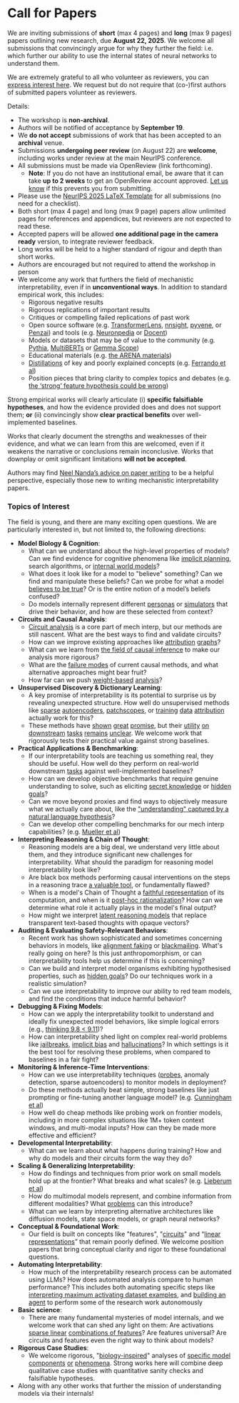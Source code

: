 # Call for Papers
We are inviting submissions of **short** (max 4 pages) and **long** (max 9 pages) papers outlining new research, due **August 22, 2025**. We welcome all submissions that convincingly argue for why they further the field: i.e. which further our ability to use the internal states of neural networks to understand them. 

We are extremely grateful to all who volunteer as reviewers, you can [express interest here](https://www.google.com/url?q=https://docs.google.com/forms/d/e/1FAIpQLSdiw1SJllzoTz_nqzDTzTOGb9DV3W_truQyh-WvYj_QGIi7Mg/viewform?usp%3Ddialog&sa=D&source=editors&ust=1752757981490102&usg=AOvVaw16CjeoiL0XQ1e5iJiuJ6jZ). We request but do not require that (co-)first authors of submitted papers volunteer as reviewers. 

Details: 
* The workshop is **non-archival**.
* Authors will be notified of acceptance by **September 19**.
* We **do not accept** submissions of work that has been accepted to an **archival** venue.
* Submissions **undergoing peer review** (on August 22) are **welcome**, including works under review at the main NeurIPS conference.
* All submissions must be made via OpenReview (link forthcoming).
  * **Note**: If you do not have an institutional email, be aware that it can take **up to 2 weeks** to get an OpenReview account approved. [Let us know](mailto:neurips2025@mechinterpworkshop.com) if this prevents you from submitting.
* Please use the [NeurIPS 2025 LaTeX Template](https://www.google.com/url?q=https://media.neurips.cc/Conferences/NeurIPS2025/Styles.zip&sa=D&source=editors&ust=1752757981493999&usg=AOvVaw29vwz6IyWMkY1j72Z42s4v) for all submissions (no need for a checklist).
* Both short (max 4 page) and long (max 9 page) papers allow unlimited pages for references and appendices, but reviewers are not expected to read these.
* Accepted papers will be allowed **one additional page in the camera ready** version, to integrate reviewer feedback.
* Long works will be held to a higher standard of rigour and depth than short works.
* Authors are encouraged but not required to attend the workshop in person
* We welcome any work that furthers the field of mechanistic interpretability, even if in **unconventional ways**. In addition to standard empirical work, this includes:
  * Rigorous negative results
  * Rigorous replications of important results
  * Critiques or compelling failed replications of past work
  * Open source software (e.g. [TransformerLens](https://www.google.com/url?q=https://github.com/neelnanda-io/TransformerLens&sa=D&source=editors&ust=1752757981497517&usg=AOvVaw0RSfB8_PU0y_cASoCMa_j9), [nnsight](https://www.google.com/url?q=https://github.com/ndif-team/nnsight&sa=D&source=editors&ust=1752757981497781&usg=AOvVaw2gXVHwKUSAMu6HQbJ3iJiB), [pyvene](https://www.google.com/url?q=https://github.com/stanfordnlp/pyvene/tree/main/pyvene/models/mlp&sa=D&source=editors&ust=1752757981498031&usg=AOvVaw2jRITm2g2QQ33gAyQHxm53), or [Penzai](https://www.google.com/url?q=https://github.com/google-deepmind/penzai&sa=D&source=editors&ust=1752757981498296&usg=AOvVaw1w2G1aXoOeK5qBhhIdp2ZD)) and tools (e.g. [Neuronpedia](https://www.google.com/url?q=http://neuronpedia.org&sa=D&source=editors&ust=1752757981498536&usg=AOvVaw33eT9kB6aNlv7S9bePGpQk) or [Docent](https://www.google.com/url?q=https://transluce.org/introducing-docent&sa=D&source=editors&ust=1752757981498767&usg=AOvVaw0QwBI5w7cngFvb0kxkp_2z))
  * Models or datasets that may be of value to the community (e.g. [Pythia](https://www.google.com/url?q=https://arxiv.org/abs/2304.01373&sa=D&source=editors&ust=1752757981499292&usg=AOvVaw2ljmk7rfBzTNThcG55pQBO), [MultiBERTs](https://www.google.com/url?q=https://arxiv.org/abs/2106.16163&sa=D&source=editors&ust=1752757981499510&usg=AOvVaw2N3vL0mGcV8WOgtL-TKTyq) or [Gemma Scope](https://www.google.com/url?q=https://arxiv.org/abs/2408.05147&sa=D&source=editors&ust=1752757981499724&usg=AOvVaw0uR5k7bqQQ7mG0kPhG73iD))
  * Educational materials (e.g. [the ARENA materials](https://www.google.com/url?q=https://arena3-chapter1-transformer-interp.streamlit.app/&sa=D&source=editors&ust=1752757981500228&usg=AOvVaw1CqN_PX6_heK2j-zKkj9wZ))
  * [Distillations](https://www.google.com/url?q=https://distill.pub/2017/research-debt/&sa=D&source=editors&ust=1752757981500596&usg=AOvVaw0xOfZJzuw1niiFRhkSEEbK) of key and poorly explained concepts (e.g. [Ferrando et al](https://www.google.com/url?q=https://arxiv.org/abs/2405.00208&sa=D&source=editors&ust=1752757981500996&usg=AOvVaw0Yun0kAITU90AzQBEjqP2B))
  * Position pieces that bring clarity to complex topics and debates (e.g. [the ‘strong’ feature hypothesis could be wrong](https://www.google.com/url?q=https://www.alignmentforum.org/posts/tojtPCCRpKLSHBdpn/the-strong-feature-hypothesis-could-be-wrong&sa=D&source=editors&ust=1752757981501721&usg=AOvVaw3QTYD72Ah4AXggxMICbevq))

Strong empirical works will clearly articulate (i) **specific falsifiable hypotheses**, and how the evidence provided does and does not support them; **or** (ii) convincingly show **clear practical benefits** over well-implemented baselines. 

Works that clearly document the strengths and weaknesses of their evidence, and what we can learn from this are welcomed, even if it weakens the narrative or conclusions remain inconclusive. Works that downplay or omit significant limitations **will not be accepted**. 

Authors may find [Neel Nanda’s advice on paper writing](https://www.google.com/url?q=https://www.alignmentforum.org/posts/eJGptPbbFPZGLpjsp/highly-opinionated-advice-on-how-to-write-ml-papers&sa=D&source=editors&ust=1752757981504664&usg=AOvVaw17GyDPiMCVx5NnIS1GmQ56) to be a helpful perspective, especially those new to writing mechanistic interpretability papers. 
### Topics of Interest
The field is young, and there are many exciting open questions. We are particularly interested in, but not limited to, the following directions: 
* **Model Biology & Cognition**:
  * What can we understand about the high-level properties of models? Can we find evidence for cognitive phenomena like [implicit planning](https://www.google.com/url?q=https://transformer-circuits.pub/2025/attribution-graphs/biology.html%23dives-poems&sa=D&source=editors&ust=1752757981506659&usg=AOvVaw2sjfFXFj8OoEdbJdhvNkNQ), search algorithms, or [internal world models](https://www.google.com/url?q=https://arxiv.org/abs/2210.13382&sa=D&source=editors&ust=1752757981507029&usg=AOvVaw37gGui7FLNc_CQAZqeIpW4)?
  * What does it look like for a model to "believe" something? Can we find and manipulate these beliefs? Can we probe for what a model [believes to be true](https://www.google.com/url?q=https://arxiv.org/abs/2310.06824&sa=D&source=editors&ust=1752757981507789&usg=AOvVaw1PebvTJ3ew6kSCJJxV0Nzl)? Or is the entire notion of a model’s beliefs confused?
  * Do models internally represent different [personas](https://www.google.com/url?q=https://arxiv.org/abs/2406.12094&sa=D&source=editors&ust=1752757981508403&usg=AOvVaw0Agi9gsWDwymFEiSsY_1HK) or [simulators](https://www.google.com/url?q=https://www.nature.com/articles/s41586-023-06647-8&sa=D&source=editors&ust=1752757981508650&usg=AOvVaw38YAwcwtHMtFgNFQ5AG-9L) that drive their behavior, and how are these selected from context?
* **Circuits and Causal Analysis**:
  * [Circuit analysis](https://www.google.com/url?q=https://distill.pub/2020/circuits/zoom-in/&sa=D&source=editors&ust=1752757981509404&usg=AOvVaw33Ya06Ly4ZajUtIDipCVyB) is a core part of mech interp, but our methods are still nascent. What are the best ways to find and validate circuits?
  * How can we improve existing approaches like [attribution](https://www.google.com/url?q=https://arxiv.org/abs/2406.11944&sa=D&source=editors&ust=1752757981510199&usg=AOvVaw0zNu-Z27IYZ6YO8Lty35aj) [graphs](https://www.google.com/url?q=https://transformer-circuits.pub/2025/attribution-graphs/methods.html&sa=D&source=editors&ust=1752757981510466&usg=AOvVaw367yhkEocmHyIztf5plk54)?
  * What can we learn from [the field of causal inference](https://www.google.com/url?q=https://arxiv.org/abs/2407.04690&sa=D&source=editors&ust=1752757981510922&usg=AOvVaw3jphWAnbh94td3RI7BMc65) to make our analysis more rigorous?
  * What are the [failure modes](https://www.google.com/url?q=https://arxiv.org/abs/2307.15771&sa=D&source=editors&ust=1752757981511466&usg=AOvVaw3Pw0VBUXGvnluVmzb03oNw) of current causal methods, and what alternative approaches might bear fruit?
  * How far can we push [weight-based](https://www.google.com/url?q=https://arxiv.org/abs/2301.05217&sa=D&source=editors&ust=1752757981512056&usg=AOvVaw2tsq8bn6hsPSeVNZTBJlM3) [analysis](https://www.google.com/url?q=https://arxiv.org/abs/2410.08417&sa=D&source=editors&ust=1752757981512290&usg=AOvVaw3iqXYMmtBfgHRkfkVw2a2H)?
* **Unsupervised Discovery & Dictionary Learning**:
  * A key promise of interpretability is its potential to surprise us by revealing unexpected structure. How well do unsupervised methods like [sparse](https://www.google.com/url?q=https://arxiv.org/abs/2103.15949&sa=D&source=editors&ust=1752757981513249&usg=AOvVaw1jtJbSV7YNEvFHk9u32jJY) [autoencoders](https://www.google.com/url?q=https://transformer-circuits.pub/2023/monosemantic-features&sa=D&source=editors&ust=1752757981513514&usg=AOvVaw1Pd94xHlQmte3xrC9oA1MO), [patch](https://www.google.com/url?q=https://arxiv.org/abs/2401.06102&sa=D&source=editors&ust=1752757981513717&usg=AOvVaw3Z0v_3Xf2kXZeYP166DZMa)[scopes](https://www.google.com/url?q=https://arxiv.org/abs/2403.10949v2&sa=D&source=editors&ust=1752757981513867&usg=AOvVaw2FwftPQjABGixKgn7_drxs), or [training](https://www.google.com/url?q=https://proceedings.mlr.press/v70/koh17a?ref%3Dhttps://githubhelp.com&sa=D&source=editors&ust=1752757981514120&usg=AOvVaw0SlIRoatRwjddRC-KTBuJd) [data](https://www.google.com/url?q=https://arxiv.org/abs/2308.03296&sa=D&source=editors&ust=1752757981514321&usg=AOvVaw3CuLJyVSbNhdkPQZqBmBHW) [attribution](https://www.google.com/url?q=https://arxiv.org/abs/2205.11482&sa=D&source=editors&ust=1752757981514527&usg=AOvVaw3YEejjCrcXhgufewuYvbXL) actually work for this?
  * These methods have [shown](https://www.google.com/url?q=https://transformer-circuits.pub/2024/scaling-monosemanticity/index.html&sa=D&source=editors&ust=1752757981515012&usg=AOvVaw0uq7oSkCmZ1wOsM5KEie7E) [great](https://www.google.com/url?q=https://transformer-circuits.pub/2025/attribution-graphs/biology.html&sa=D&source=editors&ust=1752757981515290&usg=AOvVaw0ocquZQggGaY9zP0IQmzsF) [promise](https://www.google.com/url?q=https://arxiv.org/abs/2503.10965&sa=D&source=editors&ust=1752757981515496&usg=AOvVaw0NfZ7SWC899s9i0RMsHPQr), but their [utility](https://www.google.com/url?q=https://arxiv.org/abs/2502.16681&sa=D&source=editors&ust=1752757981515734&usg=AOvVaw3JBiUo_Dd76jPRSEn2ukcY) [on](https://www.google.com/url?q=https://www.tilderesearch.com/blog/sieve&sa=D&source=editors&ust=1752757981515926&usg=AOvVaw02shNvlc_X-VnWOYJOQKYH) [downstream](https://www.google.com/url?q=https://arxiv.org/abs/2501.17148&sa=D&source=editors&ust=1752757981516135&usg=AOvVaw2hJJVNCpibW2xccSvk-HV9) [tasks](https://www.google.com/url?q=https://transformer-circuits.pub/2024/features-as-classifiers/index.html&sa=D&source=editors&ust=1752757981516380&usg=AOvVaw39r9seJfGiOxekQ4wqMZTU) [remains](https://www.google.com/url?q=https://arxiv.org/abs/2502.04382&sa=D&source=editors&ust=1752757981516585&usg=AOvVaw0cr9jm2V5JzXOss3jg2BfN) [unclear](https://www.google.com/url?q=https://www.alignmentforum.org/posts/4uXCAJNuPKtKBsi28/negative-results-for-saes-on-downstream-tasks&sa=D&source=editors&ust=1752757981516863&usg=AOvVaw2SMWisrZBYf13ZInIxU8r_). We welcome work that rigorously tests their practical value against strong baselines.
* **Practical Applications & Benchmarking**:
  * If our interpretability tools are teaching us something real, they should be useful. How well do they perform on real-world downstream [tasks](https://www.google.com/url?q=https://www.lesswrong.com/posts/wGRnzCFcowRCrpX4Y/downstream-applications-as-validation-of-interpretability&sa=D&source=editors&ust=1752757981518255&usg=AOvVaw1IHWLQUF26An9eq1KsaLkk) against well-implemented baselines?
  * How can we develop objective benchmarks that require genuine understanding to solve, such as eliciting [secret knowledge](https://www.google.com/url?q=https://arxiv.org/abs/2505.14352&sa=D&source=editors&ust=1752757981519030&usg=AOvVaw0ETQUMb3F1eCzAoJMxPgwx) or [hidden goals](https://www.google.com/url?q=https://arxiv.org/abs/2503.10965&sa=D&source=editors&ust=1752757981519288&usg=AOvVaw0w0qKn2ArCUIdRHa8YosWP)?
  * Can we move beyond proxies and find ways to objectively measure what we actually care about, like the ["understanding" captured by a natural language hypothesis](https://www.google.com/url?q=https://arxiv.org/abs/2502.04382&sa=D&source=editors&ust=1752757981520068&usg=AOvVaw07i2CjTUjWANoT60C6IQW3)?
  * Can we develop other compelling benchmarks for our mech interp capabilities? (e.g. [Mueller et al](https://www.google.com/url?q=https://arxiv.org/abs/2504.13151&sa=D&source=editors&ust=1752757981520666&usg=AOvVaw3PNJ6JMYM6eJTk3U6EcASf))
* **Interpreting Reasoning & Chain of Thought**:
  * Reasoning models are a big deal, we understand very little about them, and they introduce significant new challenges for interpretability. What should the paradigm for reasoning model interpretability look like?
  * Are black box methods performing causal interventions on the steps in a reasoning trace [a valuable tool](https://www.google.com/url?q=https://arxiv.org/abs/2506.19143&sa=D&source=editors&ust=1752757981522312&usg=AOvVaw0FmQTDcwRcdk6DQlFmNOYV), or fundamentally flawed?
  * When is a model's Chain of Thought a [faithful representation](https://www.google.com/url?q=https://arxiv.org/abs/2305.04388&sa=D&source=editors&ust=1752757981522866&usg=AOvVaw3AEHA5lCcyv7dua4B44NxR) of its computation, and when is it [post-hoc rationalization](https://www.google.com/url?q=https://arxiv.org/abs/2503.08679&sa=D&source=editors&ust=1752757981523252&usg=AOvVaw1Bu-qZIhCCeP6rOM7I3enN)? How can we determine what role it actually plays in the model's final output?
  * How might we interpret [latent reasoning models](https://www.google.com/url?q=https://arxiv.org/abs/2412.06769&sa=D&source=editors&ust=1752757981523917&usg=AOvVaw3cwIv5koqjJv07UVDoQZF9) that replace transparent text-based thoughts with opaque vectors?
* **Auditing & Evaluating Safety-Relevant Behaviors**:
  * Recent work has shown sophisticated and sometimes concerning behaviors in models, like [alignment faking](https://www.google.com/url?q=https://arxiv.org/abs/2412.14093&sa=D&source=editors&ust=1752757981525034&usg=AOvVaw3lHt9mdy8mJnfO5U4gB2fs) or [blackmailing](https://www.google.com/url?q=https://www.anthropic.com/research/agentic-misalignment&sa=D&source=editors&ust=1752757981525324&usg=AOvVaw3Em9EiddtOdEpf_BZv3e5F). What's really going on here? Is this just anthropomorphism, or can interpretability tools help us determine if this is concerning?
  * Can we build and interpret model organisms exhibiting hypothesised properties, such as [hidden goals](https://www.google.com/url?q=https://arxiv.org/abs/2503.10965&sa=D&source=editors&ust=1752757981526275&usg=AOvVaw0r4oN6p3NsTs6Yjx0MArKy)? Do our techniques work in a realistic simulation?
  * Can we use interpretability to improve our ability to red team models, and find the conditions that induce harmful behavior?
* **Debugging & Fixing Models**:
  * How can we apply the interpretability toolkit to understand and ideally fix unexpected model behaviors, like simple logical errors (e.g., [thinking 9.8 < 9.11](https://www.google.com/url?q=https://transluce.org/observability-interface&sa=D&source=editors&ust=1752757981527927&usg=AOvVaw3YAYoSbw4d7hYLau05rhux))?
  * How can interpretability shed light on complex real-world problems like [jailbreaks](https://www.google.com/url?q=https://transformer-circuits.pub/2025/attribution-graphs/biology.html%23dives-jailbreak&sa=D&source=editors&ust=1752757981528568&usg=AOvVaw3FsWfpiwy6WLTxa_HqQl1c), [implicit bias](https://www.google.com/url?q=https://arxiv.org/abs/2506.10922&sa=D&source=editors&ust=1752757981528825&usg=AOvVaw0UGrWYR53ek4arJUKmgBIy) and [hallucinations](https://www.google.com/url?q=https://arxiv.org/abs/2411.14257&sa=D&source=editors&ust=1752757981529071&usg=AOvVaw1T8z3vgvdJvuo95vTSe_OA)? In which settings is it the best tool for resolving these problems, when compared to baselines in a fair fight?
* **Monitoring & Inference-Time Interventions**:
  * How can we use interpretability techniques ([probes](https://www.google.com/url?q=https://arxiv.org/abs/2102.12452&sa=D&source=editors&ust=1752757981530217&usg=AOvVaw3BALU3bnn2i-YyAeLx9hAU), anomaly detection, sparse autoencoders) to monitor models in deployment?
  * Do these methods actually beat simple, strong baselines like just prompting or fine-tuning another language model? (e.g. [Cunningham et al](https://www.google.com/url?q=https://alignment.anthropic.com/2025/cheap-monitors/&sa=D&source=editors&ust=1752757981531096&usg=AOvVaw1wP1quVyaqX3frWM5LNUCP))
  * How well do cheap methods like probing work on frontier models, including in more complex situations like 1M+ token context windows, and multi-modal inputs? How can they be made more effective and efficient?
* **Developmental Interpretability**:
  * What can we learn about what happens during training? How and why do models and their circuits form the way they do?
* **Scaling & Generalizing Interpretability**:
  * How do findings and techniques from prior work on small models hold up at the frontier? What breaks and what scales? (e.g. [Lieberum et al](https://www.google.com/url?q=https://arxiv.org/abs/2307.09458&sa=D&source=editors&ust=1752757981533458&usg=AOvVaw2yDMxpVnXyD14laH3iMfrI))
  * How do multimodal models represent, and combine information from different modalities? What [problems](https://www.google.com/url?q=https://openreview.net/pdf?id%3DVUhRdZp8ke&sa=D&source=editors&ust=1752757981534141&usg=AOvVaw0JHppb-EBQe5DEA09lkVRU) can this introduce?
  * What can we learn by interpreting alternative architectures like diffusion models, state space models, or graph neural networks?
* **Conceptual & Foundational Work**:
  * Our field is built on concepts like "features", "[circuits](https://www.google.com/url?q=https://distill.pub/2020/circuits/zoom-in/&sa=D&source=editors&ust=1752757981535467&usg=AOvVaw26TOwWKk1X0PvrkZ1p8jK4)" and “[linear representations](https://www.google.com/url?q=https://transformer-circuits.pub/2024/july-update/index.html%23linear-representations&sa=D&source=editors&ust=1752757981535825&usg=AOvVaw3dWntjTZxGubDr3jrkyYLg)” that remain poorly defined. We welcome position papers that bring conceptual clarity and rigor to these foundational questions.
* **Automating Interpretability**:
  * How much of the interpretability research process can be automated using LLMs? How does automated analysis compare to human performance? This includes both automating specific steps like [interpreting maximum activating dataset examples](https://www.google.com/url?q=https://openaipublic.blob.core.windows.net/neuron-explainer/paper/index.html&sa=D&source=editors&ust=1752757981537606&usg=AOvVaw0w_21lg2MbY2eJIdxoyeWI), and [building an agent](https://www.google.com/url?q=https://arxiv.org/abs/2404.14394&sa=D&source=editors&ust=1752757981537896&usg=AOvVaw2_hFkFXHIswH5pmZ67q9UV) to perform some of the research work autonomously
* **Basic science**:
  * There are many fundamental mysteries of model internals, and we welcome work that can shed any light on them: Are activations [sparse linear](https://www.google.com/url?q=https://arxiv.org/abs/1601.03764&sa=D&source=editors&ust=1752757981539019&usg=AOvVaw0W6zYv08s1kDHFdIej9HdJ) [combinations of features](https://www.google.com/url?q=https://transformer-circuits.pub/2022/toy_model/index.html&sa=D&source=editors&ust=1752757981539389&usg=AOvVaw0gADxQMMIPc9MiqrD734ns)? Are features universal? Are circuits and features even the right way to think about models?
* **Rigorous Case Studies**:
  * We welcome rigorous, "[biology-inspired](https://www.google.com/url?q=https://distill.pub/2020/circuits/curve-circuits/&sa=D&source=editors&ust=1752757981540458&usg=AOvVaw25SJAGn5lqBLfdP-3ljY40)" analyses of [specific model](https://www.google.com/url?q=https://arxiv.org/abs/2310.04625&sa=D&source=editors&ust=1752757981540729&usg=AOvVaw3BJsv1OtsRvGGp8pQKNCzC) [components](https://www.google.com/url?q=https://transformer-circuits.pub/2024/scaling-monosemanticity/index.html&sa=D&source=editors&ust=1752757981541003&usg=AOvVaw0YL7BNItfbM8MfLnKVAgw4) [or](https://www.google.com/url?q=https://arxiv.org/abs/2305.01610&sa=D&source=editors&ust=1752757981541208&usg=AOvVaw0j-j8fFNQa5DWpzD2ix_mG) [phenomena](https://www.google.com/url?q=https://arxiv.org/abs/2306.09346&sa=D&source=editors&ust=1752757981541413&usg=AOvVaw2w4tDRA4QLunETYwf4Eo20). Strong works here will combine deep qualitative case studies with quantitative sanity checks and falsifiable hypotheses.
* Along with any other works that further the mission of understanding models via their internals!
